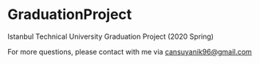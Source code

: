 # GraduationProject
Istanbul Technical University Graduation Project (2020 Spring)


For more questions, please contact with me via cansuyanik96@gmail.com
